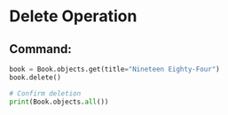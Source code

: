 # Delete Operation

## Command:
```python
book = Book.objects.get(title="Nineteen Eighty-Four")
book.delete()

# Confirm deletion
print(Book.objects.all())

